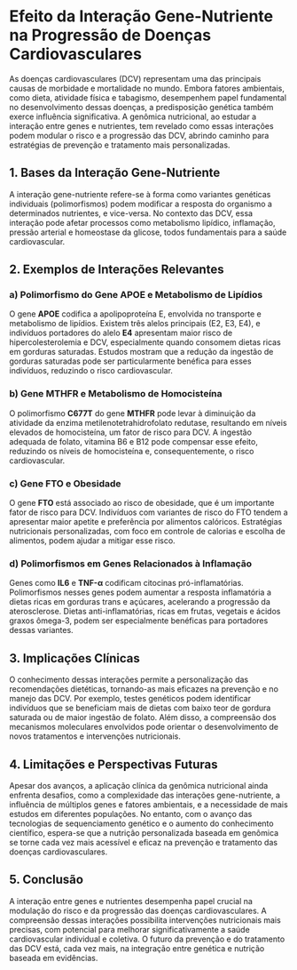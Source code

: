 # Efeito da Interação Gene-Nutriente na Progressão de Doenças Cardiovasculares

As doenças cardiovasculares (DCV) representam uma das principais causas de morbidade e mortalidade no mundo. Embora fatores ambientais, como dieta, atividade física e tabagismo, desempenhem papel fundamental no desenvolvimento dessas doenças, a predisposição genética também exerce influência significativa. A genômica nutricional, ao estudar a interação entre genes e nutrientes, tem revelado como essas interações podem modular o risco e a progressão das DCV, abrindo caminho para estratégias de prevenção e tratamento mais personalizadas.

## 1. Bases da Interação Gene-Nutriente

A interação gene-nutriente refere-se à forma como variantes genéticas individuais (polimorfismos) podem modificar a resposta do organismo a determinados nutrientes, e vice-versa. No contexto das DCV, essa interação pode afetar processos como metabolismo lipídico, inflamação, pressão arterial e homeostase da glicose, todos fundamentais para a saúde cardiovascular.

## 2. Exemplos de Interações Relevantes

### a) Polimorfismo do Gene APOE e Metabolismo de Lipídios

O gene **APOE** codifica a apolipoproteína E, envolvida no transporte e metabolismo de lipídios. Existem três alelos principais (E2, E3, E4), e indivíduos portadores do alelo **E4** apresentam maior risco de hipercolesterolemia e DCV, especialmente quando consomem dietas ricas em gorduras saturadas. Estudos mostram que a redução da ingestão de gorduras saturadas pode ser particularmente benéfica para esses indivíduos, reduzindo o risco cardiovascular.

### b) Gene MTHFR e Metabolismo de Homocisteína

O polimorfismo **C677T** do gene **MTHFR** pode levar à diminuição da atividade da enzima metilenotetrahidrofolato redutase, resultando em níveis elevados de homocisteína, um fator de risco para DCV. A ingestão adequada de folato, vitamina B6 e B12 pode compensar esse efeito, reduzindo os níveis de homocisteína e, consequentemente, o risco cardiovascular.

### c) Gene FTO e Obesidade

O gene **FTO** está associado ao risco de obesidade, que é um importante fator de risco para DCV. Indivíduos com variantes de risco do FTO tendem a apresentar maior apetite e preferência por alimentos calóricos. Estratégias nutricionais personalizadas, com foco em controle de calorias e escolha de alimentos, podem ajudar a mitigar esse risco.

### d) Polimorfismos em Genes Relacionados à Inflamação

Genes como **IL6** e **TNF-α** codificam citocinas pró-inflamatórias. Polimorfismos nesses genes podem aumentar a resposta inflamatória a dietas ricas em gorduras trans e açúcares, acelerando a progressão da aterosclerose. Dietas anti-inflamatórias, ricas em frutas, vegetais e ácidos graxos ômega-3, podem ser especialmente benéficas para portadores dessas variantes.

## 3. Implicações Clínicas

O conhecimento dessas interações permite a personalização das recomendações dietéticas, tornando-as mais eficazes na prevenção e no manejo das DCV. Por exemplo, testes genéticos podem identificar indivíduos que se beneficiam mais de dietas com baixo teor de gordura saturada ou de maior ingestão de folato. Além disso, a compreensão dos mecanismos moleculares envolvidos pode orientar o desenvolvimento de novos tratamentos e intervenções nutricionais.

## 4. Limitações e Perspectivas Futuras

Apesar dos avanços, a aplicação clínica da genômica nutricional ainda enfrenta desafios, como a complexidade das interações gene-nutriente, a influência de múltiplos genes e fatores ambientais, e a necessidade de mais estudos em diferentes populações. No entanto, com o avanço das tecnologias de sequenciamento genético e o aumento do conhecimento científico, espera-se que a nutrição personalizada baseada em genômica se torne cada vez mais acessível e eficaz na prevenção e tratamento das doenças cardiovasculares.

## 5. Conclusão

A interação entre genes e nutrientes desempenha papel crucial na modulação do risco e da progressão das doenças cardiovasculares. A compreensão dessas interações possibilita intervenções nutricionais mais precisas, com potencial para melhorar significativamente a saúde cardiovascular individual e coletiva. O futuro da prevenção e do tratamento das DCV está, cada vez mais, na integração entre genética e nutrição baseada em evidências.